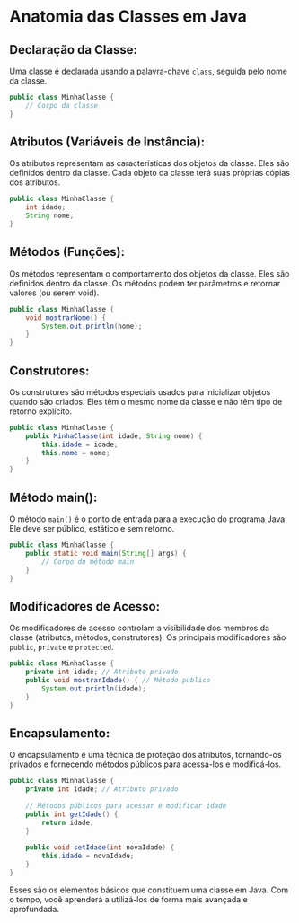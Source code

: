 # Anatomia das Classes em Java

## Declaração da Classe:

Uma classe é declarada usando a palavra-chave `class`, seguida pelo nome da classe.

```java
public class MinhaClasse {
    // Corpo da classe
}
```
## Atributos (Variáveis de Instância):

Os atributos representam as características dos objetos da classe.
Eles são definidos dentro da classe.
Cada objeto da classe terá suas próprias cópias dos atributos.

```java
public class MinhaClasse {
    int idade;
    String nome;
}
```
## Métodos (Funções):

Os métodos representam o comportamento dos objetos da classe.
Eles são definidos dentro da classe.
Os métodos podem ter parâmetros e retornar valores (ou serem void).

```java
public class MinhaClasse {
    void mostrarNome() {
        System.out.println(nome);
    }
}
```
## Construtores:

Os construtores são métodos especiais usados para inicializar objetos quando são criados.
Eles têm o mesmo nome da classe e não têm tipo de retorno explícito.

```java
public class MinhaClasse {
    public MinhaClasse(int idade, String nome) {
        this.idade = idade;
        this.nome = nome;
    }
}
```
## Método main():

O método `main()` é o ponto de entrada para a execução do programa Java.
Ele deve ser público, estático e sem retorno.

```java
public class MinhaClasse {
    public static void main(String[] args) {
        // Corpo do método main
    }
}
```
## Modificadores de Acesso:

Os modificadores de acesso controlam a visibilidade dos membros da classe (atributos, métodos, construtores).
Os principais modificadores são `public`, `private` e `protected`.

```java
public class MinhaClasse {
    private int idade; // Atributo privado
    public void mostrarIdade() { // Método público
        System.out.println(idade);
    }
}
```
## Encapsulamento:

O encapsulamento é uma técnica de proteção dos atributos, tornando-os privados e fornecendo métodos públicos para acessá-los e modificá-los.

```java
public class MinhaClasse {
    private int idade; // Atributo privado
    
    // Métodos públicos para acessar e modificar idade
    public int getIdade() {
        return idade;
    }
    
    public void setIdade(int novaIdade) {
        this.idade = novaIdade;
    }
}
```
Esses são os elementos básicos que constituem uma classe em Java. Com o tempo, você aprenderá a utilizá-los de forma mais avançada e aprofundada.
